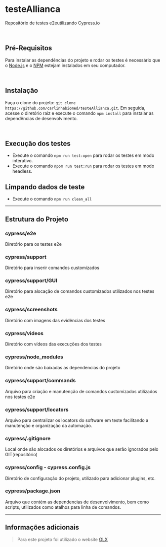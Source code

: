 # testeAllianca

Repositório de testes e2eutilizando Cypress.io

<br>

## Pré-Requisitos
Para instalar as dependências do projeto e rodar os testes é necessário que o [Node.js](https://nodejs.org/en) e o [NPM](https://www.npmjs.com) estejam instalados em seu computador.



<br>

## Instalação
Faça o clone do projeto: `git clone https://github.com/carlinhabiomed/testeAllianca.git`. Em seguida, acesse o diretório raiz e execute o comando `npm install` para instalar as dependências de desenvolvimento.

<br>

## Execução dos testes

- Execute o comando `npm run test:open` para rodar os testes em modo interativo.
- Execute o comando `npom run test:run` para rodar os testes em modo headless.

## Limpando dados de teste
- Execute o comando `npm run clean_all`
___

## Estrutura do Projeto

### cypress/e2e
Diretório para os testes e2e

### cypress/support
Diretório para inserir comandos customizados

### cypress/support/GUI
Diretório para alocação de comandos customizados utilizados nos testes e2e


### cypress/screenshots
Diretório com imagens das evidências dos testes

### cypress/videos
Diretório com vídeos das execuções dos testes

### cypress/node_modules
Diretório onde são baixadas as dependencias do projeto

### cypress/support/commands
Arquivo para criação e manutenção de comandos customizados utilizados nos testes e2e

### cypress/support/locators
Arquivo para centralizar os locators do software em teste facilitando a manutenção e organização da automação.

### cypress/.gitignore
Local onde são alocados os diretórios e arquivos que serão ignorados pelo GIT(repositório)

### cypress/config - cypress.config.js
Diretório de configuração do projeto, utilizado para adicionar plugins, etc.


### cypress/package.json
Arquivo que contém as dependencias de desenvolvimento, bem como scripts, utilizados como atalhos para linha de comandos.
___

## Informações adicionais

> Para este projeto foi utilizado o website [OLX](
https://www.olx.com.br/)


